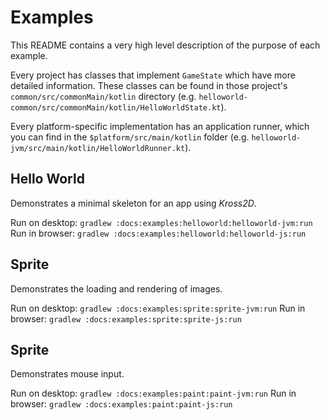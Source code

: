 # Examples

This README contains a very high level description of the purpose of each
example. 

Every project has classes that implement `GameState` which have more detailed
information. These classes can be found in those project's 
`common/src/commonMain/kotlin` directory (e.g.
`helloworld-common/src/commonMain/kotlin/HelloWorldState.kt`).

Every platform-specific implementation has an application runner, which you can
find in the `$platform/src/main/kotlin` folder (e.g.
`helloworld-jvm/src/main/kotlin/HelloWorldRunner.kt`).

## Hello World

Demonstrates a minimal skeleton for an app using *Kross2D*.

Run on desktop: `gradlew :docs:examples:helloworld:helloworld-jvm:run`
Run in browser: `gradlew :docs:examples:helloworld:helloworld-js:run`

## Sprite

Demonstrates the loading and rendering of images.

Run on desktop: `gradlew :docs:examples:sprite:sprite-jvm:run`
Run in browser: `gradlew :docs:examples:sprite:sprite-js:run`

## Sprite

Demonstrates mouse input.

Run on desktop: `gradlew :docs:examples:paint:paint-jvm:run`
Run in browser: `gradlew :docs:examples:paint:paint-js:run`

